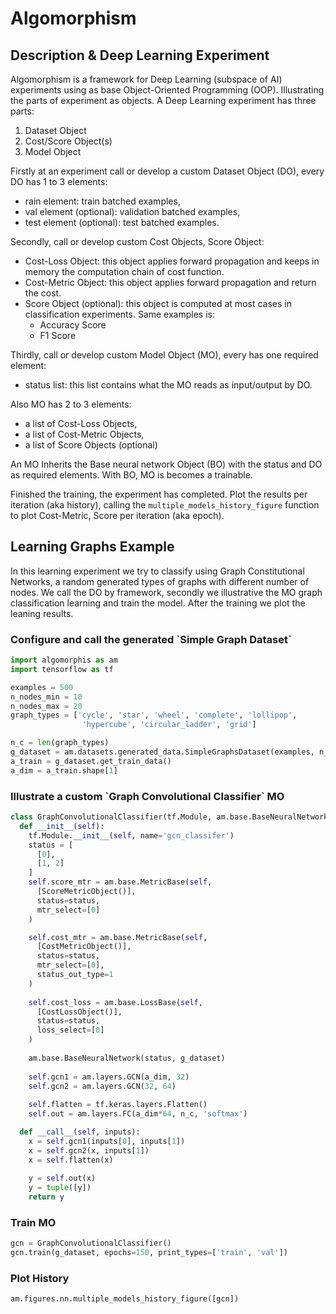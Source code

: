 # Algomorphism

## Description & Deep Learning Experiment
Algomorphism is a framework for Deep Learning (subspace of AI) experiments using as base Object-Oriented Programming (OOP). Illustrating the parts of experiment as objects. A Deep Learning experiment has three parts:
1. Dataset Object
2. Cost/Score Object(s)
3. Model Object

Firstly at an experiment call or develop a custom Dataset Object (DO), every DO has 1 to 3 elements:
- rain element: train batched examples,
- val element (optional): validation batched examples,
- test element (optional): test batched examples.

Secondly, call or develop custom Cost Objects, Score Object:
- Cost-Loss Object: this object applies forward propagation and keeps in memory the computation chain of cost function.
- Cost-Metric Object: this object applies forward propagation and return the cost.
- Score Object (optional): this object is computed at most cases in classification experiments. Same examples is:
  - Accuracy Score
  - F1 Score

Thirdly, call or develop custom Model Object (MO), every has one required element:
- status list: this list contains what the MO reads as input/output by DO.

Also MO has 2 to 3 elements:
- a list of Cost-Loss Objects,
- a list of Cost-Metric Objects,
- a list of Score Objects (optional)

An MO Inherits the Base neural network Object (BO) with the status and DO as required elements. With BO, MO is becomes a trainable.

Finished the training, the experiment has completed. Plot the results per iteration (aka history), calling the `multiple_models_history_figure` function to plot Cost-Metric, Score per iteration (aka epoch).


## Learning Graphs Example
In this learning experiment we try to classify using Graph Constitutional Networks, a random generated types of graphs with different number of nodes. We call the DO by framework, secondly we illustrative the MO graph classification learning and train the model. After the training we plot the leaning results.

### Configure and call the generated \`Simple Graph Dataset\`

```python
import algomorphis as am
import tensorflow as tf

examples = 500
n_nodes_min = 10
n_nodes_max = 20
graph_types = ['cycle', 'star', 'wheel', 'complete', 'lollipop',
                'hypercube', 'circular_ladder', 'grid']

n_c = len(graph_types)
g_dataset = am.datasets.generated_data.SimpleGraphsDataset(examples, n_nodes_min, n_nodes_max, graph_types)
a_train = g_dataset.get_train_data()
a_dim = a_train.shape[1]
```

### Illustrate a custom \`Graph Convolutional Classifier\` MO
```python
class GraphConvolutionalClassifier(tf.Module, am.base.BaseNeuralNetwork):
  def __init__(self):
    tf.Module.__init__(self, name='gcn_classifer')
    status = [
      [0],
      [1, 2]
    ]
    self.score_mtr = am.base.MetricBase(self,
      [ScoreMetricObject()],
      status=status,
      mtr_select=[0]
    )

    self.cost_mtr = am.base.MetricBase(self,
      [CostMetricObject()],
      status=status,
      mtr_select=[0],
      status_out_type=1
    )
    
    self.cost_loss = am.base.LossBase(self,
      [CostLossObject()],
      status=status,
      loss_select=[0]
    )
    
    am.base.BaseNeuralNetwork(status, g_dataset)
    
    self.gcn1 = am.layers.GCN(a_dim, 32)
    self.gcn2 = am.layers.GCN(32, 64)
    
    self.flatten = tf.keras.layers.Flatten()
    self.out = am.layers.FC(a_dim*64, n_c, 'softmax')

  def __call__(self, inputs):
    x = self.gcn1(inputs[0], inputs[1])
    x = self.gcn2(x, inputs[1])
    x = self.flatten(x)
    
    y = self.out(x)
    y = tuple([y])
    return y
```

### Train MO
```python
gcn = GraphConvolutionalClassifier()
gcn.train(g_dataset, epochs=150, print_types=['train', 'val'])
```

### Plot History
```python
am.figures.nn.multiple_models_history_figure([gcn])
```